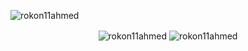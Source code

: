 <p align="left"> <img src="https://komarev.com/ghpvc/?username=rokon11ahmed&label=Profile%20views&color=0e75b6&style=flat" alt="rokon11ahmed" /> </p>

<p align="center">
<img align="center" src="https://github-readme-stats.vercel.app/api?username=rokon11ahmed&show_icons=true&locale=en" alt="rokon11ahmed" />
<img align="center" src="https://github-readme-streak-stats.herokuapp.com/?user=rokon11ahmed&" alt="rokon11ahmed" />
</p>
